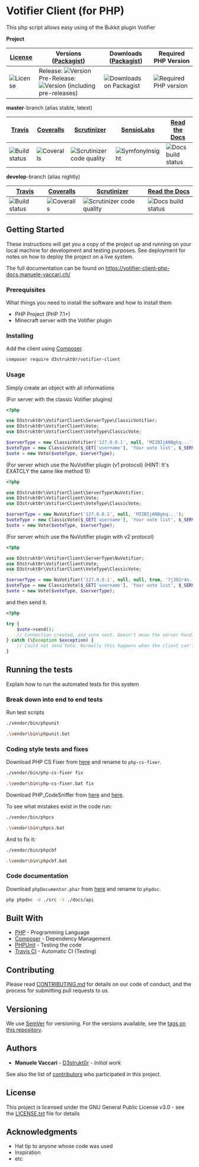 # Votifier Client (for PHP)

This php script allows easy using of the Bukkit plugin Votifier

**Project**

[License][license] | Versions ([Packagist][packagist]) | Downloads ([Packagist][packagist]) | Required PHP Version
--- | --- | --- | ---
![License][license-icon] | Release: ![Version][release-icon]<br />Pre-Release: ![Version (including pre-releases)][pre-release-icon] | ![Downloads on Packagist][downloads-icon] | ![Required PHP version][php-icon]

**master**-branch (alias stable, latest)

[Travis][travis] | [Coveralls][coveralls] | [Scrutinizer][scrutinizer] | [SensioLabs][sensiolabs] | [Read the Docs][rtfd]
--- | --- | --- | --- | ---
![Build status][travis-master-icon] | ![Coveralls][coveralls-master-icon] | ![Scrutinizer code quality][scrutinizer-master-icon] | ![SymfonyInsight][insight-icon] | ![Docs build status][rtfd-master-icon]

**develop**-branch (alias nightly)

[Travis][travis] | [Coveralls][coveralls] | [Scrutinizer][scrutinizer] | [Read the Docs][rtfd]
--- | --- | --- | ---
![Build status][travis-develop-icon] | ![Coveralls][coveralls-develop-icon] | ![Scrutinizer code quality][scrutinizer-develop-icon] | ![Docs build status][rtfd-develop-icon]

[license]: https://github.com/D3strukt0r/votifier-client-php/blob/master/LICENSE.txt
[packagist]: https://packagist.org/packages/d3strukt0r/votifier-client
[travis]: https://travis-ci.com/D3strukt0r/votifier-client-php
[coveralls]: https://coveralls.io/github/D3strukt0r/Votifier-PHP-Client
[scrutinizer]: https://scrutinizer-ci.com/g/D3strukt0r/votifier-client-php/
[sensiolabs]: https://insight.symfony.com/projects/6056fd3d-1c44-4fa9-981d-c99ba2192c0f
[rtfd]: https://readthedocs.org/projects/votifier-client-php/

[license-icon]: https://img.shields.io/packagist/l/d3strukt0r/votifier-client
[release-icon]: https://img.shields.io/packagist/v/d3strukt0r/votifier-client
[pre-release-icon]: https://img.shields.io/packagist/v/d3strukt0r/votifier-client?include_prereleases
[downloads-icon]: https://img.shields.io/packagist/dt/d3strukt0r/votifier-client
[php-icon]: https://img.shields.io/packagist/php-v/d3strukt0r/votifier-client
[travis-master-icon]: https://img.shields.io/travis/com/D3strukt0r/votifier-client-php/master
[travis-develop-icon]: https://img.shields.io/travis/com/D3strukt0r/votifier-client-php/develop
[coveralls-master-icon]: https://img.shields.io/coveralls/github/D3strukt0r/Votifier-PHP-Client/master
[coveralls-develop-icon]: https://img.shields.io/coveralls/github/D3strukt0r/Votifier-PHP-Client/develop
[scrutinizer-master-icon]: https://img.shields.io/scrutinizer/quality/g/D3strukt0r/votifier-client-php/master
[scrutinizer-develop-icon]: https://img.shields.io/scrutinizer/quality/g/D3strukt0r/votifier-client-php/develop
[insight-icon]: https://insight.symfony.com/projects/6056fd3d-1c44-4fa9-981d-c99ba2192c0f/mini.svg
[rtfd-master-icon]: https://img.shields.io/readthedocs/votifier-client-php/stable
[rtfd-develop-icon]: https://img.shields.io/readthedocs/votifier-client-php/latest

## Getting Started

These instructions will get you a copy of the project up and running on your local machine for development and testing purposes. See deployment for notes on how to deploy the project on a live system.

The full documentation can be found on https://votifier-client-php-docs.manuele-vaccari.ch/

### Prerequisites

What things you need to install the software and how to install them

* PHP Project (PHP 7.1+)
* Minecraft server with the Votifier plugin

### Installing

Add the client using [Composer](http://getcomposer.org/).
```bash
composer require d3strukt0r/votifier-client
```

### Usage

Simply create an object with all informations

(For server with the classic Votifier plugins)
```php
<?php

use D3strukt0r\VotifierClient\ServerType\ClassicVotifier;
use D3strukt0r\VotifierClient\Vote;
use D3strukt0r\VotifierClient\VoteType\ClassicVote;

$serverType = new ClassicVotifier('127.0.0.1', null, 'MIIBIjANBgkq...');
$voteType = new ClassicVote($_GET['username'], 'Your vote list', $_SERVER['REMOTE_ADDR']);
$vote = new Vote($voteType, $serverType);
```

(For server which use the NuVotifier plugin (v1 protocol) (HINT: It's EXATCLY the same like method 1))
```php
<?php

use D3strukt0r\VotifierClient\ServerType\NuVotifier;
use D3strukt0r\VotifierClient\Vote;
use D3strukt0r\VotifierClient\VoteType\ClassicVote;

$serverType = new NuVotifier('127.0.0.1', null, 'MIIBIjANBgkq...');
$voteType = new ClassicVote($_GET['username'], 'Your vote list', $_SERVER['REMOTE_ADDR']);
$vote = new Vote($voteType, $serverType);
```

(For server which use the NuVotifier plugin with v2 protocol)
```php
<?php

use D3strukt0r\VotifierClient\ServerType\NuVotifier;
use D3strukt0r\VotifierClient\Vote;
use D3strukt0r\VotifierClient\VoteType\ClassicVote;

$serverType = new NuVotifier('127.0.0.1', null, null, true, '7j302r4n...');
$voteType = new ClassicVote($_GET['username'], 'Your vote list', $_SERVER['REMOTE_ADDR']);
$vote = new Vote($voteType, $serverType);
```

and then send it.
```php
<?php

try {
    $vote->send();
    // Connection created, and vote sent. Doesn't mean the server handled it correctly, but the client did.
} catch (\Exception $exception) {
    // Could not send Vote. Normally this happens when the client can't create a connection.
}
```

## Running the tests

Explain how to run the automated tests for this system

### Break down into end to end tests

Run test scripts

```bash
./vendor/bin/phpunit
```
```bash
.\vendor\bin\phpunit.bat
```

### Coding style tests and fixes

Download PHP CS Fixer from [here](https://cs.symfony.com/download/php-cs-fixer-v2.phar) and rename to `php-cs-fixer`.

```bash
./vendor/bin/php-cs-fixer fix
```
```bash
.\vendor\bin\php-cs-fixer.bat fix
```


Download PHP_CodeSniffer from [here](https://squizlabs.github.io/PHP_CodeSniffer/phpcs.phar) and [here](https://squizlabs.github.io/PHP_CodeSniffer/phpcbf.phar).

To see what mistakes exist in the code run:

```bash
./vendor/bin/phpcs
```
```bash
.\vendor\bin\phpcs.bat
```

And to fix it:

```bash
./vendor/bin/phpcbf
```
```bash
.\vendor\bin\phpcbf.bat
```

### Code documentation

Download `phpDocumentor.phar` from [here](http://phpdoc.org/phpDocumentor.phar) and rename to `phpdoc`.

```bash
php phpdoc -d ./src -t ./docs/api
```

## Built With

* [PHP](https://www.php.net/) - Programming Language
* [Composer](https://getcomposer.org/) - Dependency Management
* [PHPUnit](https://phpunit.de/) - Testing the code
* [Travis CI](https://travis-ci.com/) - Automatic CI (Testing)

## Contributing

Please read [CONTRIBUTING.md](CONTRIBUTING.md) for details on our code of conduct, and the process for submitting pull requests to us.

## Versioning

We use [SemVer](http://semver.org/) for versioning. For the versions available, see the [tags on this repository](https://github.com/D3strukt0r/votifier-client-php/tags). 

## Authors

* **Manuele Vaccari** - [D3strukt0r](https://github.com/D3strukt0r) - *Initial work*

See also the list of [contributors](https://github.com/D3strukt0r/votifier-client-php/contributors) who participated in this project.

## License

This project is licensed under the GNU General Public License v3.0 - see the [LICENSE.txt](LICENSE.txt) file for details

## Acknowledgments

* Hat tip to anyone whose code was used
* Inspiration
* etc
